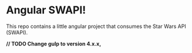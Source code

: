 # Angular SWAPI!

<p> This repo contains a little angular project that consumes the Star Wars API (SWAPI).</p>
<b>// TODO Change gulp to version 4.x.x,</b>